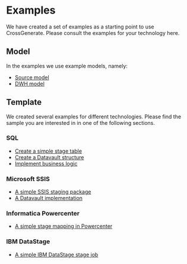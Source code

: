 # Examples

We have created a set of examples as a starting point to use CrossGenerate.
Please consult the examples for your technology here.

## Model

In the examples we use example models, namely:

- [Source model](./Model/Source_model)
- [DWH model](./Model/DWH_model)

## Template

We created several examples for different technologies. Please find the sample you are interested in in one of the following sections.

### SQL

- [Create a simple stage table](./SQL/Simple_staging)
- [Create a Datavault structure](./SQL/Datavault)
- [Implement business logic](./SQL/Businesslogic)

### Microsoft SSIS

- [A simple SSIS staging package](./Microsoft_SSIS/Simple_staging)
- [A Datavault implementation](./Microsoft_SSIS/Datavault)

### Informatica Powercenter

- [A simple stage mapping in Powercenter](./Informatica_PowerCenter/Simple_staging)

### IBM DataStage

- [A simple IBM DataStage stage job](./IBM_DataStage/Simple_staging)